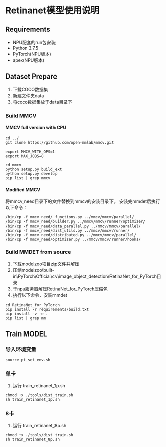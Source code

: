 # Retinanet模型使用说明

## Requirements
* NPU配套的run包安装
* Python 3.7.5
* PyTorch(NPU版本)
* apex(NPU版本)


## Dataset Prepare
1. 下载COCO数据集
2. 新建文件夹data
3. 将coco数据集放于data目录下

### Build MMCV

#### MMCV full version with CPU
```
cd ../
git clone https://github.com/open-mmlab/mmcv.git

export MMCV_WITH_OPS=1
export MAX_JOBS=8

cd mmcv
python setup.py build_ext
python setup.py develop
pip list | grep mmcv
```

#### Modified MMCV
将mmcv_need目录下的文件替换到mmcv的安装目录下。
安装完mmdet后执行以下命令：
```
/bin/cp -f mmcv_need/_functions.py ../mmcv/mmcv/parallel/
/bin/cp -f mmcv_need/builder.py ../mmcv/mmcv/runner/optimizer/
/bin/cp -f mmcv_need/data_parallel.py ../mmcv/mmcv/parallel/
/bin/cp -f mmcv_need/dist_utils.py ../mmcv/mmcv/runner/
/bin/cp -f mmcv_need/distributed.py ../mmcv/mmcv/parallel/
/bin/cp -f mmcv_need/optimizer.py ../mmcv/mmcv/runner/hooks/
```


### Build MMDET from source
1. 下载modelzoo项目zip文件并解压
2. 压缩modelzoo\built-in\PyTorch\Official\cv\image_object_detection\RetinaNet_for_PyTorch目录
3. 于npu服务器解压RetinaNet_for_PyTorch压缩包
4. 执行以下命令，安装mmdet
```
cd RetinaNet_for_PyTorch
pip install -r requirements/build.txt
pip install -v -e .
pip list | grep mm
```


## Train MODEL

### 导入环境变量
```
source pt_set_env.sh
```

### 单卡
1. 运行 train_retinanet_1p.sh
```
chmod +x ./tools/dist_train.sh
sh train_retinanet_1p.sh
```

### 8卡
1. 运行 train_retinanet_8p.sh
```
chmod +x ./tools/dist_train.sh
sh train_retinanet_8p.sh
```

